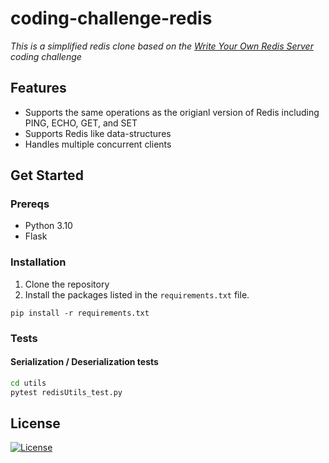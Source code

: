 # coding-challenge-redis

_This is a simplified redis clone based on the [Write Your Own Redis Server](https://codingchallenges.fyi/challenges/challenge-redis) coding challenge_

## Features
- Supports the same operations as the origianl version of Redis including PING, ECHO, GET, and SET
- Supports Redis like data-structures
- Handles multiple concurrent clients

## Get Started

### Prereqs
- Python 3.10
- Flask

### Installation
1. Clone the repository
2. Install the packages listed in the `requirements.txt` file.
```
pip install -r requirements.txt
```

 ### Tests

#### Serialization / Deserialization tests
``` sh
cd utils
pytest redisUtils_test.py
```



## License
[![License](https://img.shields.io/badge/license-MIT-blue.svg)](./LICENSE)

